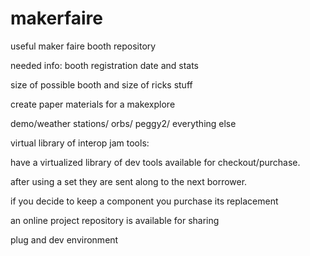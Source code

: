 makerfaire
==========

useful maker faire booth repository

needed info: booth registration date and stats

size of possible booth and size of ricks stuff

create paper materials for a makexplore

demo/weather stations/ orbs/ peggy2/ everything else

virtual library of interop jam tools:

have a virtualized library of dev tools available for checkout/purchase.

after using a set they are sent along to the next borrower.

if you decide to keep a component you purchase its replacement

an online project repository is available for sharing

plug and dev environment
